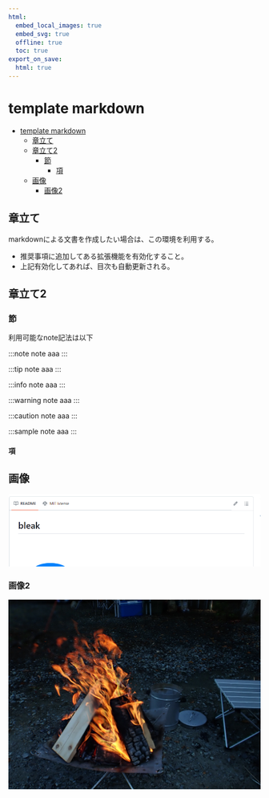 ```yaml
---
html:
  embed_local_images: true
  embed_svg: true
  offline: true
  toc: true
export_on_save:
  html: true
---
```


# template markdown

<!-- @import "[TOC]" {cmd="toc" depthFrom=1 depthTo=6 orderedList=false} -->

<!-- code_chunk_output -->

- [template markdown](#template-markdown)
  - [章立て](#章立て)
  - [章立て2](#章立て2)
    - [節](#節)
      - [項](#項)
  - [画像](#画像)
    - [画像2](#画像2)

<!-- /code_chunk_output -->

## 章立て

markdownによる文書を作成したい場合は、この環境を利用する。  

- 推奨事項に追加してある拡張機能を有効化すること。
- 上記有効化してあれば、目次も自動更新される。

## 章立て2

### 節

利用可能なnote記法は以下

:::note
note
aaa
:::

:::tip
note
aaa
:::

:::info
note
aaa
:::

:::warning
note
aaa
:::

:::caution
note
aaa
:::

:::sample
note
aaa
:::

#### 項

## 画像

![画像テスト](./img/画像テスト.png)

### 画像2

![画像テスト2](./img/PA230135.JPG)
